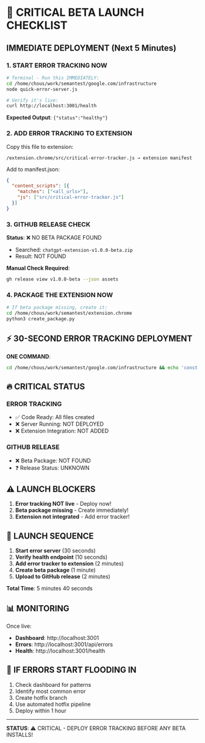 # 🚨 CRITICAL BETA LAUNCH CHECKLIST

## IMMEDIATE DEPLOYMENT (Next 5 Minutes)

### 1. START ERROR TRACKING NOW
```bash
# Terminal - Run this IMMEDIATELY:
cd /home/chous/work/semantest/google.com/infrastructure
node quick-error-server.js

# Verify it's live:
curl http://localhost:3001/health
```

**Expected Output**: `{"status":"healthy"}`

### 2. ADD ERROR TRACKING TO EXTENSION
Copy this file to extension:
```
/extension.chrome/src/critical-error-tracker.js → extension manifest
```

Add to manifest.json:
```json
{
  "content_scripts": [{
    "matches": ["<all_urls>"],
    "js": ["src/critical-error-tracker.js"]
  }]
}
```

### 3. GITHUB RELEASE CHECK
**Status**: ❌ NO BETA PACKAGE FOUND
- Searched: `chatgpt-extension-v1.0.0-beta.zip`
- Result: NOT FOUND

**Manual Check Required**:
```bash
gh release view v1.0.0-beta --json assets
```

### 4. PACKAGE THE EXTENSION NOW
```bash
# If beta package missing, create it:
cd /home/chous/work/semantest/extension.chrome
python3 create_package.py
```

## ⚡ 30-SECOND ERROR TRACKING DEPLOYMENT

**ONE COMMAND**:
```bash
cd /home/chous/work/semantest/google.com/infrastructure && echo 'const express=require("express");const cors=require("cors");const fs=require("fs");const app=express();app.use(cors());app.use(express.json());app.post("/errors",(req,res)=>{const e={...req.body,timestamp:new Date().toISOString()};console.error("🚨 ERROR:",JSON.stringify(e,null,2));fs.appendFileSync("errors.log",JSON.stringify(e)+"\n");res.json({success:true})});app.get("/health",(req,res)=>res.json({status:"healthy"}));app.listen(3001,()=>console.log("🚨 Error tracking LIVE: http://localhost:3001"));' > quick.js && node quick.js
```

## 🔥 CRITICAL STATUS

### ERROR TRACKING
- ✅ Code Ready: All files created
- ❌ Server Running: NOT DEPLOYED
- ❌ Extension Integration: NOT ADDED

### GITHUB RELEASE  
- ❌ Beta Package: NOT FOUND
- ❓ Release Status: UNKNOWN

## ⚠️ LAUNCH BLOCKERS

1. **Error tracking NOT live** - Deploy now!
2. **Beta package missing** - Create immediately!
3. **Extension not integrated** - Add error tracker!

## 🚀 LAUNCH SEQUENCE

1. **Start error server** (30 seconds)
2. **Verify health endpoint** (10 seconds) 
3. **Add error tracker to extension** (2 minutes)
4. **Create beta package** (1 minute)
5. **Upload to GitHub release** (2 minutes)

**Total Time**: 5 minutes 40 seconds

## 📊 MONITORING

Once live:
- **Dashboard**: http://localhost:3001
- **Errors**: http://localhost:3001/api/errors
- **Health**: http://localhost:3001/health

## 🚨 IF ERRORS START FLOODING IN

1. Check dashboard for patterns
2. Identify most common error
3. Create hotfix branch
4. Use automated hotfix pipeline
5. Deploy within 1 hour

---

**STATUS**: ⚠️ CRITICAL - DEPLOY ERROR TRACKING BEFORE ANY BETA INSTALLS!
